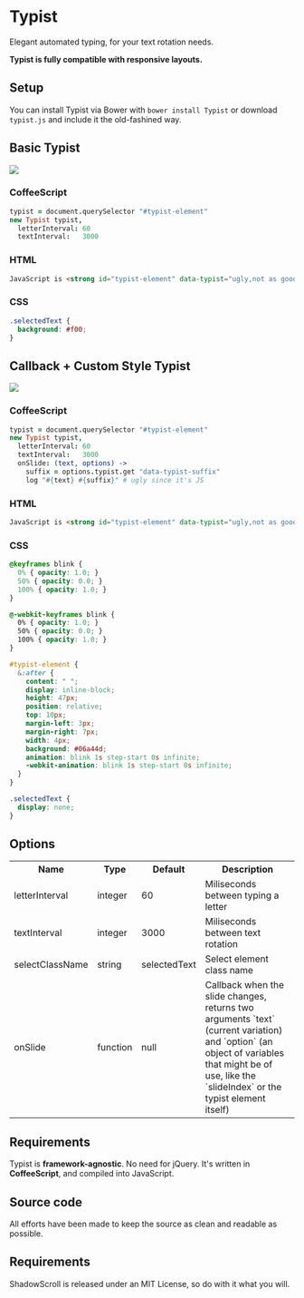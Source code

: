 # Typist
Elegant automated typing, for your text rotation needs.

**Typist is fully compatible with responsive layouts.**

## Setup
You can install Typist via Bower with `bower install Typist` or download `typist.js` and include it the old-fashined way.

## Basic Typist

![](https://cldup.com/5UTJrISLOt.gif)

### CoffeeScript
```coffeescript
typist = document.querySelector "#typist-element"
new Typist typist,
  letterInterval: 60
  textInterval:   3000
```

### HTML
```html
JavaScript is <strong id="typist-element" data-typist="ugly,not as good an CoffeeScript">great</strong>
```

### CSS
```CSS
.selectedText {
  background: #f00;
}
```

## Callback + Custom Style Typist

![](https://cldup.com/c3cBS3p30w.gif)

### CoffeeScript
```coffeescript
typist = document.querySelector "#typist-element"
new Typist typist,
  letterInterval: 60
  textInterval:   3000
  onSlide: (text, options) ->
    suffix = options.typist.get "data-typist-suffix"
    log "#{text} #{suffix}" # ugly since it's JS
```

### HTML
```html
JavaScript is <strong id="typist-element" data-typist="ugly,not as good an CoffeeScript" data-typist-suffix="since it's JS">great</strong>
```

### CSS
```CSS
@keyframes blink {
  0% { opacity: 1.0; }
  50% { opacity: 0.0; }
  100% { opacity: 1.0; }
}

@-webkit-keyframes blink {
  0% { opacity: 1.0; }
  50% { opacity: 0.0; }
  100% { opacity: 1.0; }
}

#typist-element {
  &:after {
    content: " ";
    display: inline-block;
    height: 47px;
    position: relative;
    top: 10px;
    margin-left: 3px;
    margin-right: 7px;
    width: 4px;
    background: #06a44d;
    animation: blink 1s step-start 0s infinite;
    -webkit-animation: blink 1s step-start 0s infinite;
  }
}

.selectedText {
  display: none;
}
```

## Options

<table>
  <tr>
    <th class="name">Name</th>
    <th class="type">Type</th>
    <th class="default">Default</th>
    <th class="desc">Description</th>
  </tr>
  <tr>
    <td>letterInterval</td>
    <td>integer</td>
    <td>60</td>
    <td class="desc">Miliseconds between typing a letter</td>
  </tr>
  <tr>
    <td>textInterval</td>
    <td>integer</td>
    <td>3000</td>
    <td class="desc">Miliseconds between text rotation</td>
  </tr>
  <tr>
    <td>selectClassName</td>
    <td>string</td>
    <td>selectedText</td>
    <td class="desc">Select element class name</td>
  </tr>
  <tr>
    <td>onSlide</td>
    <td>function</td>
    <td>null</td>
    <td class="desc">Callback when the slide changes, returns two arguments `text` (current variation) and `option` (an object of variables that might be of use, like the `slideIndex` or the typist element itself)</td>
  </tr>
</table>

## Requirements
Typist is **framework-agnostic**. No need for jQuery. It's written in **CoffeeScript**, and compiled into JavaScript.

## Source code
All efforts have been made to keep the source as clean and readable as possible.

## Requirements
ShadowScroll is released under an MIT License, so do with it what you will.
